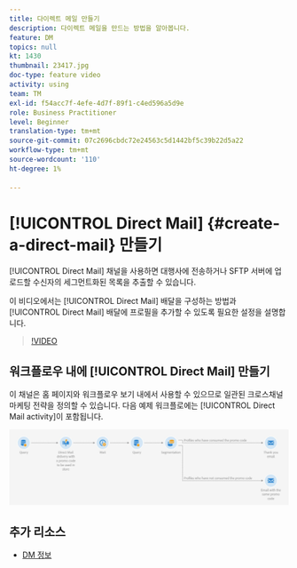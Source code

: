 ```yaml
---
title: 다이렉트 메일 만들기
description: 다이렉트 메일을 만드는 방법을 알아봅니다.
feature: DM
topics: null
kt: 1430
thumbnail: 23417.jpg
doc-type: feature video
activity: using
team: TM
exl-id: f54acc7f-4efe-4d7f-89f1-c4ed596a5d9e
role: Business Practitioner
level: Beginner
translation-type: tm+mt
source-git-commit: 07c2696cbdc72e24563c5d1442bf5c39b22d5a22
workflow-type: tm+mt
source-wordcount: '110'
ht-degree: 1%

---
```


# [!UICONTROL Direct Mail] {#create-a-direct-mail} 만들기

[!UICONTROL Direct Mail] 채널을 사용하면 대행사에 전송하거나 SFTP 서버에 업로드할 수신자의 세그먼트화된 목록을 추출할 수 있습니다.

이 비디오에서는 [!UICONTROL Direct Mail] 배달을 구성하는 방법과 [!UICONTROL Direct Mail] 배달에 프로필을 추가할 수 있도록 필요한 설정을 설명합니다.

>[!VIDEO](https://video.tv.adobe.com/v/23417?quality=12)

## 워크플로우 내에 [!UICONTROL Direct Mail] 만들기

이 채널은 홈 페이지와 워크플로우 보기 내에서 사용할 수 있으므로 일관된 크로스채널 마케팅 전략을 정의할 수 있습니다. 다음 예제 워크플로에는 [!UICONTROL Direct Mail activity]이 포함됩니다.

![워크플로우 이미지](/help/assets/direct_mail_examplewf.png)

## 추가 리소스

* [DM 정보](https://docs.adobe.com/content/help/en/campaign-standard/using/communication-channels/direct-mail/about-direct-mail.html)
